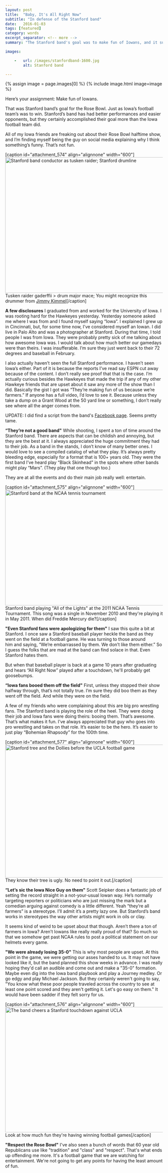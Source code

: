 ```yaml
---
layout: post
title:  "Baby, It's All Right Now"
subtitle: "In defense of the Stanford band"
date:   2016-01-03
tags: [featured]
category: words
excerpt_separator: <!-- more -->
summary: "The Stanford band's goal was to make fun of Iowans, and it succeeded."

images:

    -   url: /images/stanfordband-1600.jpg
        alt: Stanford band

---
```


{% assign image = page.images[0] %}
{% include image.html image=image %}

Here’s your assignment: Make fun of Iowans.

That was Stanford band’s goal for the Rose Bowl. Just as Iowa’s football team’s was to win. Stanford’s band has had better performances and easier opponents, but they certainly accomplished their goal more than the Iowa football team did.<!-- more -->

All of my Iowa friends are freaking out about their Rose Bowl halftime show, and I’m finding myself being the guy on social media explaining why I think something’s funny. That’s not fun.

[caption id="attachment_574" align="alignnone" width="600"]<a href="http://www.zachsanderson.com/wp-content/uploads/2016/01/tusken_snare.jpg" rel="attachment wp-att-574"><img class="size-full wp-image-574" src="http://www.zachsanderson.com/wp-content/uploads/2016/01/tusken_snare.jpg" alt="Stanford band conductor as tusken raider; Stanford drumline" width="600" height="433" /></a> Tusken raider gaderffii &gt; drum major mace; You might recognize this drummer from <a href="https://www.youtube.com/watch?v=iHjLy8cKseE">Jimmy Kimmel</a>[/caption]

<strong>A few disclosures</strong>
I graduated from and worked for the University of Iowa. I was rooting hard for the Hawkeyes yesterday. Yesterday someone asked me where I was from and I found myself saying “Iowa”. I explained I grew up in Cincinnati, but, for some time now, I’ve considered myself an Iowan. I did live in Palo Alto and was a photographer at Stanford. During that time, I told people I was from Iowa. They were probably pretty sick of me talking about how awesome Iowa was. I would talk about how much better our gamedays were than theirs. I was insufferable. I’m sure they just went back to their 72 degrees and baseball in February.

I also actually haven’t seen the full Stanford performance. I haven’t seen Iowa’s either. Part of it is because the reports I’ve read say ESPN cut away because of the content. I don’t really see proof that that is the case. I’m actually curious besides the Hawkeyes that made the trip if any of my other Hawkeye friends that are upset about it saw any more of the show than I did. Basically the gist I got was “They’re making fun of us because we’re farmers.” If anyone has a full video, I’d love to see it. Because unless they take a dump on a Grant Wood at the 50 yard line or something, I don’t really see where all the anger comes from.

UPDATE: I did find a script from the band's <a href="https://www.facebook.com/lsjumb/posts/10154484759815760">Facebook page</a>. Seems pretty tame.

<strong>“They’re not a good band"</strong>
While shooting, I spent a ton of time around the Stanford band. There are aspects that can be childish and annoying, but they are the best at it. I always appreciated the huge commitment they had to their job. As a band in the stands, I don’t know of many better ones. I would love to see a compiled catalog of what they play. It’s always pretty bleeding edge, especially for a format that is 100+ years old. They were the first band I’ve heard play “Black Skinhead” in the spots where other bands might play “Mars”. (They play that one though too.)

They are at all the events and do their main job really well: entertain.

[caption id="attachment_575" align="alignnone" width="600"]<a href="http://www.zachsanderson.com/wp-content/uploads/2016/01/IMG_9954.jpg" rel="attachment wp-att-575"><img class="size-full wp-image-575" src="http://www.zachsanderson.com/wp-content/uploads/2016/01/IMG_9954.jpg" alt="Stanford band at the NCAA tennis tournament" width="600" height="369" /></a> Stanford band playing "All of the Lights" at the 2011 NCAA Tennis Tournament. This song was a single in November 2010 and they're playing it in May 2011. When did Freddie Mercury die?[/caption]

<strong>"Even Stanford fans were apologizing for them"</strong>
I saw this quite a bit at Stanford. I once saw a Stanford baseball player heckle the band as they went on the field at a football game. He was turning to those around him and saying, “We’re embarrassed by them. We don’t like them either.” So I guess the folks that are mad at the band can find solace in that. Even Stanford hates them.

But when that baseball player is back at a game 10 years after graduating and hears “All Right Now” played after a touchdown, he'll probably get goosebumps.

<strong>“Iowa fans booed them off the field"</strong>
First, unless they stopped their show halfway through, that’s not totally true. I’m sure they did boo them as they went off the field. And while they were on the field.

A few of my friends who were complaining about this are big pro wrestling fans. The Stanford band is playing the role of the heel. They were doing their job and Iowa fans were doing theirs: booing them. That’s awesome. That’s what makes it fun. I’ve always appreciated that guy who goes into pro wrestling and takes on that role. It’s easier to be the hero. It’s easier to just play “Bohemian Rhapsody” for the 100th time.

[caption id="attachment_577" align="alignnone" width="600"]<a href="http://www.zachsanderson.com/wp-content/uploads/2016/01/IMG_9906.jpg" rel="attachment wp-att-577"><img class="size-full wp-image-577" src="http://www.zachsanderson.com/wp-content/uploads/2016/01/IMG_9906.jpg" alt="Stanford tree and the Dollies before the UCLA football game" width="600" height="424" /></a> They know their tree is ugly. No need to point it out.[/caption]

<strong>“Let’s sic the Iowa Nice Guy on them"</strong>
Scott Seipker does a fantastic job of setting the record straight in a not-your-usual Iowan way. He’s normally targeting reporters or politicians who are just missing the mark but a comedian arguing against comedy is a little different. Yeah “they’re all farmers” is a stereotype. I’ll admit it’s a pretty lazy one. But Stanford’s band works in stereotypes the way other artists might work in oils or clay.

It seems kind of weird to be upset about that though. Aren’t there a ton of farmers in Iowa? Aren’t Iowans like really really proud of that? So much so that we somehow get past NCAA rules to post a political statement on our helmets every game.

<strong>"We were already losing 35-0"</strong>
This is why most people are upset. At this point in the game, we were getting our asses handed to us. It may not have looked like it, but the band planned this show weeks in advance. I was really hoping they'd call an audible and come out and make a "35-0" formation. Maybe even dig into the Iowa band playbook and play a Journey medley. Or go edgy and play Michael Jackson. But they certainly weren't going to say, "You know what these poor people traveled across the country to see at least one point scored and they aren't getting it. Let's go easy on them." It would have been sadder if they felt sorry for us.

[caption id="attachment_576" align="alignnone" width="600"]<a href="http://www.zachsanderson.com/wp-content/uploads/2016/01/IMG_0540.jpg" rel="attachment wp-att-576"><img class="size-full wp-image-576" src="http://www.zachsanderson.com/wp-content/uploads/2016/01/IMG_0540.jpg" alt="The band cheers a Stanford touchdown against UCLA" width="600" height="400" /></a> Look at how much fun they're having winning football games[/caption]

<strong>"Respect the Rose Bowl"</strong>
I've also seen a bunch of words that 60 year old Republicans use like "tradition" and "class" and "respect". That's what ends up offending me more. It's a football game that we are watching for entertainment. We're not going to get any points for having the least amount of fun.
